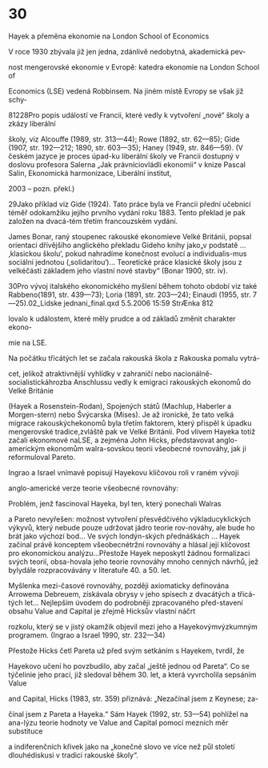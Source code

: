 # 30

Hayek a přeměna ekonomie na London School of Economics

V roce 1930 zbývala již jen jedna, zdánlivě nedobytná, akademická pev-

nost mengerovské ekonomie v Evropě: katedra ekonomie na London School of

Economics (LSE) vedená Robbinsem. Na jiném místě Evropy se však již schy-

81228Pro popis událostí ve Francii, které vedly k vytvoření „nové“ školy a zkázy liberální

školy, viz Alcouffe (1989, str. 313—44); Rowe (1892, str. 62—85); Gide (1907, str. 192—212; 1890, str. 603—35); Haney (1949, str. 846—59). (V českém jazyce je proces úpad-ku liberální školy ve Francii dostupný v doslovu profesora Salerna „Jak právníciovládli ekonomii“ v knize Pascal Salin, Ekonomická harmonizace, Liberální institut,

2003 – pozn. překl.)

29Jako příklad viz Gide (1924). Tato práce byla ve Francii přední učebnicí téměř odokamžiku jejího prvního vydání roku 1883. Tento překlad je pak založen na dvacá-tém třetím francouzském vydání.

James Bonar, raný stoupenec rakouské ekonomieve Velké Británii, popsal orientaci dřívějšího anglického překladu Gideho knihy jako„v podstatě … ‚klasickou školu‘, pokud nahradíme konečnost evolucí a individualis-mus sociální jednotou (‚solidaritou‘)… Teoretické práce klasické školy jsou z velkéčásti základem jeho vlastní nové stavby“ (Bonar 1900, str. iv).

30Pro vývoj italského ekonomického myšlení během tohoto období viz také Rabbeno(1891, str. 439—73); Loria (1891, str. 203—24); Einaudi (1955, str. 7—25).02_Lidske jednani_final.qxd 5.5.2006 15:59 StrÆnka 812

lovalo k událostem, které měly prudce a od základů změnit charakter ekono-

mie na LSE.

Na počátku třicátých let se začala rakouská škola z Rakouska pomalu vytrá-

cet, jelikož atraktivnější vyhlídky v zahraničí nebo nacionálně-socialistickáhrozba Anschlussu vedly k emigraci rakouských ekonomů do Velké Británie

(Hayek a Rosenstein-Rodan), Spojených států (Machlup, Haberler a Morgen-stern) nebo Švýcarska (Mises). Je až ironické, že tato velká migrace rakouskýchekonomů byla třetím faktorem, který přispěl k úpadku mengerovské tradice,zvláště pak ve Velké Británii. Pod vlivem Hayeka totiž začali ekonomové naLSE, a zejména John Hicks, představovat anglo-americkým ekonomům walra-sovskou teorii všeobecné rovnováhy, jak ji reformuloval Pareto.

Ingrao a Israel vnímavě popisují Hayekovu klíčovou roli v raném vývoji

anglo-americké verze teorie všeobecné rovnováhy:

Problém, jenž fascinoval Hayeka, byl ten, který ponechali Walras

a Pareto nevyřešen: možnost vytvoření přesvědčivého výkladucyklických výkyvů, který nebude pouze udržovat jádro teorie rov-nováhy, ale bude ho brát jako výchozí bod… Ve svých londýn-ských přednáškách … Hayek začínal právě konceptem všeobecnétržní rovnováhy a hlásal její klíčovost pro ekonomickou analýzu…Přestože Hayek neposkytl žádnou formalizaci svých teorií, obsa-hovala jeho teorie rovnováhy mnoho cenných návrhů, jež bylydále rozpracovávány v literatuře 40. a 50. let.

Myšlenka mezi-časové rovnováhy, později axiomaticky definována Arrowema Debreuem, získávala obrysy v jeho spisech z dvacátých a třicá-tých let… Nejlepším úvodem do podrobněji zpracovaného před-stavení obsahu Value and Capital je zřejmě Hicksův vlastní náčrt

rozkolu, který se v jistý okamžik objevil mezi jeho a Hayekovýmvýzkumným programem. (Ingrao a Israel 1990, str. 232—34)

Přestože Hicks četl Pareta už před svým setkáním s Hayekem, tvrdil, že

Hayekovo učení ho povzbudilo, aby začal „ještě jednou od Pareta“. Co se týčelinie jeho prací, již sledoval během 30. let, a která vyvrcholila sepsáním Value

and Capital, Hicks (1983, str. 359) přiznává: „Nezačínal jsem z Keynese; za-

čínal jsem z Pareta a Hayeka.“ Sám Hayek (1992, str. 53—54) pohlížel na ana-lýzu teorie hodnoty ve Value and Capital pomocí mezních měr substituce

a indiferenčních křivek jako na „konečné slovo ve více než půl století dlouhédiskusi v tradici rakouské školy“.
